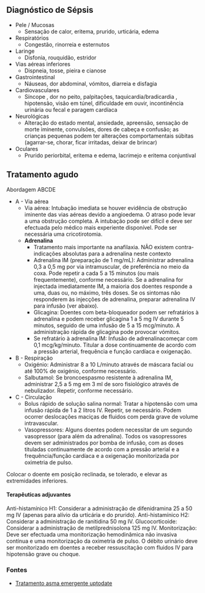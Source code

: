 ## Diagnóstico de Sépsis

- Pele / Mucosas
  - Sensação de calor, eritema, prurido, urticária, edema
- Respiratórios
  - Congestão, rinorreia e esternutos
- Laringe
  - Disfonia, rouquidão, estridor
- Vias aéreas inferiores
  - Dispneia, tosse, pieira e cianose
- Gastrointestinal
  - Náuseas, dor abdominal, vómitos, diarreia e disfagia
- Cardiovasculares
  - Síncope , dor no peito, palpitações, taquicardia/bradicardia , hipotensão, visão em túnel, dificuldade em ouvir, incontinência urinária ou fecal e paragem cardíaca
- Neurológicas
  - Alteração do estado mental, ansiedade, apreensão, sensação de morte iminente, convulsões, dores de cabeça e confusão; as crianças pequenas podem ter alterações comportamentais súbitas (agarrar-se, chorar, ficar irritadas, deixar de brincar)
- Oculares
  - Prurido periorbital, eritema e edema, lacrimejo e eritema conjuntival
 
## Tratamento agudo

Abordagem ABCDE

- A - Via aérea
  - Via aérea: Intubação imediata se houver evidência de obstrução iminente das vias aéreas devido a angioedema. O atraso pode levar a uma obstrução completa. A intubação pode ser difícil e deve ser efectuada pelo médico mais experiente disponível. Pode ser necessária uma cricotirotomia.
  - **Adrenalina**
    - Tratamento mais importante na anafilaxia. NÃO existem contra-indicações absolutas para a adrenalina neste contexto
    - Adrenalina IM (preparação de 1 mg/mL): Administrar adrenalina 0,3 a 0,5 mg por via intramuscular, de preferência no meio da coxa. Pode repetir a cada 5 a 15 minutos (ou mais frequentemente), conforme necessário. Se a adrenalina for injectada imediatamente IM, a maioria dos doentes responde a uma, duas ou, no máximo, três doses. Se os sintomas não responderem às injecções de adrenalina, preparar adrenalina IV para infusão (ver abaixo).
    - Glicagina: Doentes com beta-bloqueador podem ser refratários à adrenalina e podem receber glicagina 1 a 5 mg IV durante 5 minutos, seguido de uma infusão de 5 a 15 mcg/minuto. A administração rápida de glicagina pode provocar vómitos.
    - Se refratário à adrenalina IM: Infusão de adrenalinacomeçar com 0,1 mcg/kg/minuto. Titular a dose continuamente de acordo com a pressão arterial, frequência e função cardíaca e oxigenação.
- B - Respiração
  - Oxigénio: Administrar 8 a 10 L/minuto através de máscara facial ou até 100% de oxigénio, conforme necessário.
  - Salbutamol: Se broncoespasmo resistente à adrenalina IM, administrar 2,5 a 5 mg em 3 ml de soro fisiológico através de nebulizador. Repetir, conforme necessário. 
- C - Circulação
  - Bolus rápido de solução salina normal: Tratar a hipotensão com uma infusão rápida de 1 a 2 litros IV. Repetir, se necessário. Podem ocorrer deslocações maciças de fluidos com perda grave de volume intravascular.
  - Vasopressores: Alguns doentes podem necessitar de um segundo vasopressor (para além da adrenalina). Todos os vasopressores devem ser administrados por bomba de infusão, com as doses tituladas continuamente de acordo com a pressão arterial e a frequência/função cardíaca e a oxigenação monitorizada por oximetria de pulso.


Colocar o doente em posição reclinada, se tolerado, e elevar as extremidades inferiores.

#### Terapêuticas adjuvantes
Anti-histamínico H1: Considerar a administração de difenidramina 25 a 50 mg IV (apenas para alívio da urticária e do prurido).
Anti-histamínico H2: Considerar a administração de ranitidina 50 mg IV.
Glucocorticoide: Considerar a administração de metilprednisolona 125 mg IV.
Monitorização: Deve ser efectuada uma monitorização hemodinâmica não invasiva contínua e uma monitorização da oximetria de pulso. O débito urinário deve ser monitorizado em doentes a receber ressuscitação com fluidos IV para hipotensão grave ou choque.

### Fontes
- [Tratamento asma emergente uptodate](https://uptodatefree.ir/image.htm?imageKey=EM%2F58346)
